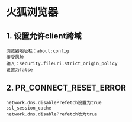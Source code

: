 # 火狐浏览器

## 1. 设置允许client跨域

```properties
浏览器地址栏：about:config
接受风险
输入：security.fileuri.strict_origin_policy
设置为false
```

## 2. PR_CONNECT_RESET_ERROR 

```
network.dns.disablePrefetch设置为true
ssl_session_cache
network.dns.disablePrefetch改为true
```